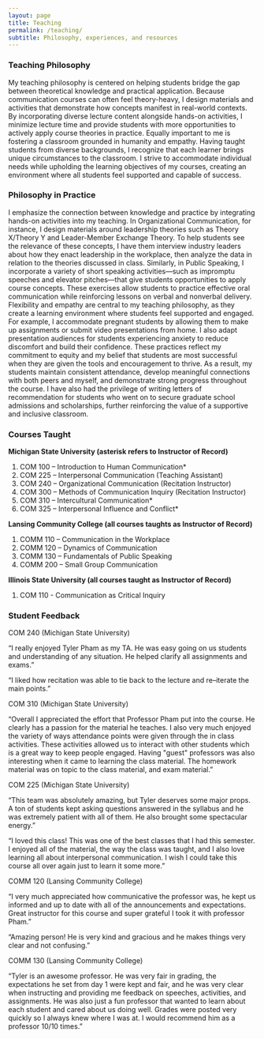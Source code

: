 ```yaml
---
layout: page
title: Teaching
permalink: /teaching/
subtitle: Philosophy, experiences, and resources
---
```


### Teaching Philosophy
My teaching philosophy is centered on helping students bridge the gap between theoretical knowledge and practical application. Because communication courses can often feel theory-heavy, I design materials and activities that demonstrate how concepts manifest in real-world contexts. By incorporating diverse lecture content alongside hands-on activities, I minimize lecture time and provide students with more opportunities to actively apply course theories in practice. Equally important to me is fostering a classroom grounded in humanity and empathy. Having taught students from diverse backgrounds, I recognize that each learner brings unique circumstances to the classroom. I strive to accommodate individual needs while upholding the learning objectives of my courses, creating an environment where all students feel supported and capable of success.

### Philosophy in Practice
I emphasize the connection between knowledge and practice by integrating hands-on activities into my teaching. In Organizational Communication, for instance, I design materials around leadership theories such as Theory X/Theory Y and Leader-Member Exchange Theory. To help students see the relevance of these concepts, I have them interview industry leaders about how they enact leadership in the workplace, then analyze the data in relation to the theories discussed in class. Similarly, in Public Speaking, I incorporate a variety of short speaking activities—such as impromptu speeches and elevator pitches—that give students opportunities to apply course concepts. These exercises allow students to practice effective oral communication while reinforcing lessons on verbal and nonverbal delivery.
Flexibility and empathy are central to my teaching philosophy, as they create a learning environment where students feel supported and engaged. For example, I accommodate pregnant students by allowing them to make up assignments or submit video presentations from home. I also adapt presentation audiences for students experiencing anxiety to reduce discomfort and build their confidence. These practices reflect my commitment to equity and my belief that students are most successful when they are given the tools and encouragement to thrive. As a result, my students maintain consistent attendance, develop meaningful connections with both peers and myself, and demonstrate strong progress throughout the course. I have also had the privilege of writing letters of recommendation for students who went on to secure graduate school admissions and scholarships, further reinforcing the value of a supportive and inclusive classroom.

### Courses Taught

**Michigan State University (asterisk refers to Instructor of Record)**
1.	COM 100 – Introduction to Human Communication*
2.	COM 225 – Interpersonal Communication (Teaching Assistant)
3.	COM 240 – Organizational Communication (Recitation Instructor)
4.	COM 300 – Methods of Communication Inquiry (Recitation Instructor)
5.	COM 310 – Intercultural Communication*
6.	COM 325 – Interpersonal Influence and Conflict*

**Lansing Community College (all courses taughts as Instructor of Record)**
1.	COMM 110 – Communication in the Workplace
2.	COMM 120 – Dynamics of Communication
3.	COMM 130 – Fundamentals of Public Speaking 
4.	COMM 200 – Small Group Communication 

**Illinois State University (all courses taught as Instructor of Record)**
1. COM 110 - Communication as Critical Inquiry

### Student Feedback ###
COM 240 (Michigan State University)

“I really enjoyed Tyler Pham as my TA. He was easy going on us students and understanding of any situation. He helped clarify all assignments and exams.”

“I liked how recitation was able to tie back to the lecture and re–iterate the main points.”

COM 310 (Michigan State University)

“Overall I appreciated the effort that Professor Pham put into the course. He clearly has a passion for the material he teaches. I also very much enjoyed the variety of ways attendance points were given through the in class activities. These activities allowed us to interact with other students which is a great way to keep people engaged. Having "guest" professors was also interesting when it came to learning the class material. The homework material was on topic to the class material, and exam material.”

COM 225 (Michigan State University)

“This team was absolutely amazing, but Tyler deserves some major props. A ton of students kept asking questions answered in the syllabus and he was extremely patient with all of them. He also brought some spectacular energy.”

“I loved this class! This was one of the best classes that I had this semester. I enjoyed all of the material, the way the class was taught, and I also love learning all about interpersonal communication. I wish I could take this course all over again just to learn it some more.”

COMM 120 (Lansing Community College)

“I very much appreciated how communicative the professor was, he kept us informed and up to date with all of the announcements and expectations. Great instructor for this course and super grateful I took it with professor Pham.” 

“Amazing person! He is very kind and gracious and he makes things very clear and not confusing.”

COMM 130 (Lansing Community College)

“Tyler is an awesome professor. He was very fair in grading, the expectations he set from day 1 were kept and fair, and he was very clear when instructing and providing me feedback on speeches, activities, and assignments. He was also just a fun professor that wanted to learn about each student and cared about us doing well. Grades were posted very quickly so I always knew where I was at. I would recommend him as a professor 10/10 times.”
